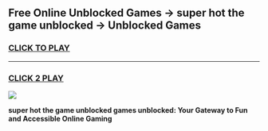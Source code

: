 
## Free Online Unblocked Games → super hot the game unblocked → Unblocked Games
<h3>
<a href="https://premium.freeplayer.one?title=super_hot_the_game_unblocked&ref=21F">CLICK TO PLAY</a></h3>
<hr>

<h3>
<a href="https://premium.freeplayer.one?title=super_hot_the_game_unblocked&ref=21F">CLICK 2 PLAY</a>
  
</h3>

<a href="https://premium.freeplayer.one?title=super_hot_the_game_unblocked&ref=21F/"><img src="https://clearcache.store/games.png"></a>


**super hot the game unblocked games unblocked: Your Gateway to Fun and Accessible Online Gaming**
